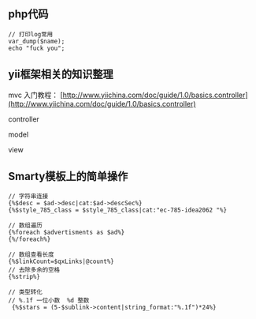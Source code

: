 ## php代码

```
// 打印log常用
var_dump($name);
echo "fuck you";
```

## yii框架相关的知识整理

mvc 入门教程： [http://www.yiichina.com/doc/guide/1.0/basics.controller](http://www.yiichina.com/doc/guide/1.0/basics.controller)

controller

model

view

## Smarty模板上的简单操作

```
// 字符串连接
{%$desc = $ad->desc|cat:$ad->descSec%}
{%$style_785_class = $style_785_class|cat:"ec-785-idea2062 "%}

// 数组遍历
{%foreach $advertisments as $ad%}
{%/foreach%}

// 数组查看长度
{%$linkCount=$qxLinks|@count%}
// 去除多余的空格
{%strip%}

// 类型转化
// %.1f 一位小数  %d 整数
 {%$stars = (5-$sublink->content|string_format:"%.1f")*24%}
```



